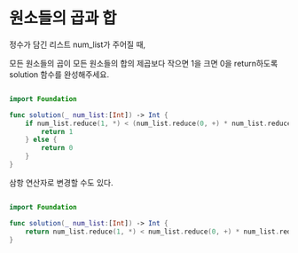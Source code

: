원소들의 곱과 합
=============

정수가 담긴 리스트 num_list가 주어질 때,    

모든 원소들의 곱이 모든 원소들의 합의 제곱보다 작으면 1을 크면 0을 return하도록 solution 함수를 완성해주세요.   

```swift 

import Foundation

func solution(_ num_list:[Int]) -> Int {
    if num_list.reduce(1, *) < (num_list.reduce(0, +) * num_list.reduce(0, +)) {
        return 1
    } else {
        return 0
    }
}

```

삼항 연산자로 변경할 수도 있다.

```swift 

import Foundation

func solution(_ num_list:[Int]) -> Int {
    return num_list.reduce(1, *) < num_list.reduce(0, +) * num_list.reduce(0, +) ? 1 : 0
}

```
